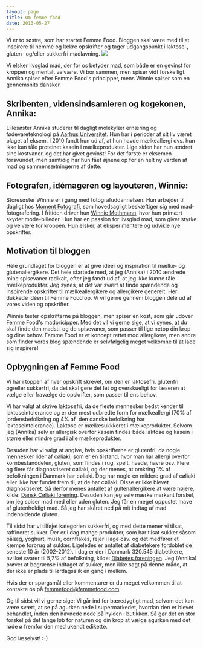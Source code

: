 ```yaml
---
layout: page
title: Om femme food
date: 2013-05-27
---
```


Vi er to søstre, som har startet Femme Food. Bloggen skal være med til at
inspirere til nemme og lækre opskrifter og tager udgangspunkt i laktose-, gluten- og/eller sukkerfri madlavning.
[ ![](http://1.bp.blogspot.com/-pGFdQL0cPtw/UgNgLC1WU7I/AAAAAAAABCM/aS32fZkhv8c/s1600/s%C3%B8strene_femmefood.png) ](http://1.bp.blogspot.com/-pGFdQL0cPtw/UgNgLC1WU7I/AAAAAAAABCM/aS32fZkhv8c/s1600/s%C3%B8strene_femmefood.png)

Vi elsker livsglad mad, der for os betyder mad, som både er en gevinst for
kroppen og mentalt velvære. Vi bor sammen, men spiser vidt forskelligt. Annika spiser efter Femme Food's principper, mens Winnie spiser som en gennemsnits dansker.

## Skribenten, vidensindsamleren og kogekonen, Annika:
Lillesøster Annika studerer til dagligt molekylær ernæring og fødevareteknologi på [Aarhus Universitet](http://kandidat.au.dk/molekylaer-ernaering-og-foedevareteknologi/). Hun har i perioder af sit liv været plaget af
eksem. I 2010 fandt hun ud af, at hun havde mælkeallergi dvs. hun ikke kan tåle
proteinet kasein i mælkeprodukter. Lige siden har hun ændret sine kostvaner, og
det har givet gevinst! For det første er eksemen forsvundet, men samtidig har
hun fået øjnene op for en helt ny verden af mad og sammensætningerne af dette.

## Fotografen, idémageren og layouteren, Winnie:
Storesøster Winnie er i gang med fotografuddannelsen. Hun arbejder til dagligt
hos [Moment Fotografi](http://momentfotografi.dk/), som hovedsagligt beskæftiger
sig med mad-fotografering. I fritiden driver hun [Winnie
Methmann](http://www.winniemethmann.com/), hvor hun primært skyder mode-billeder.
Hun har en passion for livsglad mad, som giver styrke og velvære for kroppen. Hun elsker, at eksperimentere og udvikle nye opskrifter.



## Motivation til bloggen
Hele grundlaget for bloggen er at give idéer og inspiration til mælke- og glutenallergikere. Det hele startede med, at jeg (Annika) i 2010 ændrede mine spisevaner radikalt, efter jeg fandt ud af, at jeg ikke kunne tåle mælkeprodukter. Jeg synes, at det var svært at finde spændende og inspirende opskrifter til mælkeallergikere og allergikere generelt. Her dukkede idéen til Femme Food op. Vi vil gerne gennem bloggen dele ud af vores viden og opskrifter. 

Winnie tester opskrifterne på bloggen, men spiser en kost, som går udover Femme Food's madpricipper.  Med det vil vi gerne sige, at vi synes, at du skal finde den madstil og de spisevaner, som passer til lige netop din krop og dine behov. Femme Food er et koncept rettet mod allergikere, men andre som finder vores blog spændende er selvfølgelig meget velkomne til at lade sig inspirere! 





## Opbygningen af Femme Food

Vi har i toppen af hver opskrift skrevet, om den er laktosefri, glutenfri
og/eller sukkerfri, da det skal gøre det let og overskueligt for læseren at vælge
eller fravælge de opskrifter, som passer til ens behov.

Vi har valgt at skrive laktosefri, da de fleste mennesker bedst kender til
laktoseintolerance og er den mest udbredte form for mælkeallergi (70% af jordensbefolkning og 4% af  den
danske befolkning har laktoseintolerance). Laktose er mælkesukkkeret i mælkeprodukter. Selvom jeg (Annika) selv
er allergisk overfor kasein findes både laktose og kasein i større eller mindre
grad i alle mælkeprodukter.

Desuden har vi valgt at angive, hvis opskrifterne er glutenfri, da nogle
mennesker lider af cøliaki, som er en tilstand, hvor man har allergi overfor
kornbestanddelen, gluten, som findes i rug, spelt, hvede, havre osv. 
Flere og flere får diagnostiseret cøliaki, og der menes, at omkring 1% af befolkningen i Danmark har cøliaki. Dog har nogle en mildere grad af cøliaki eller ikke har fundet frem til, at de har cøliaki. Disse er ikke blevet diagnostiseret. Så derfor menes antallet af gultenallergikere at være højere, kilde: [Dansk Cøliaki forening](http://www.coeliaki.dk/dk/).
Desuden kan jeg selv mærke markant forskel, om jeg spiser mad med eller uden gluten. Jeg får en meget oppustet mave af glutenholdigt mad. Så jeg har skåret ned på mit indtag af mad indeholdende gluten.

Til sidst har vi tilføjet kategorien sukkerfri, og med dette mener vi tilsat,
raffineret sukker. Der er i dag mange produkter, som har tilsat sukker såsom pålæg, yoghurt, müsli, cornflakes, rejer i lage osv. og det
medfører et kæmpe forbrug af sukker. Ligeledes er antallet af diabetekere fordoblet de seneste 10 år (2002-2012). I dag er der i Danmark 320.545 diabetikere, hvilket svarer til 5,7% af befolkning, kilde: [Diabetes foreningen](http://diabetes.dk/presse/diabetes-i-tal/diabetes-i-danmark.aspx).
Jeg (Annika) prøver at begrænse indtaget af sukker,
men ikke sagt på denne måde, at der ikke er plads til lørdagsslik en gang i
mellem.

Hvis der er spørgsmål eller kommentarer er du meget velkommen til at kontakte os på femmefood@femmefood.com.

Og til sidst vil vi gerne sige: Vi går ind for bæredygtigt mad, selvom det kan være svært, at se på agurken nede i supermarkedet, hvordan den er blevet behandlet, inden den havnede nede på hylden i butikken. Så gør det en stor forskel på det lange løb for naturen og din krop at vælge agurken med det røde ø fremfor den med ukendt edikette.



God læselyst! :-)
